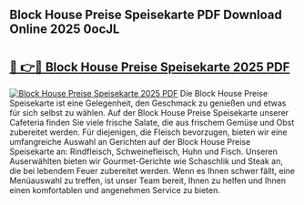 ## Block House Preise Speisekarte PDF Download Online 2025 0ocJL

# <h2><a href="http://gc6vh0.nevu.top/?p=Block+House+Preise+Speisekarte">🔗 👉🔴 Block House Preise Speisekarte 2025 PDF</a></h2>

[![Block House Preise Speisekarte 2025 PDF](https://i.imgur.com/dBaPXMq.png)](http://gc6vh0.nevu.top/?p=Block+House+Preise+Speisekarte)
Die Block House Preise Speisekarte ist eine Gelegenheit, den Geschmack zu genießen und etwas für sich selbst zu wählen. Auf der Block House Preise Speisekarte unserer Cafeteria finden Sie viele frische Salate, die aus frischem Gemüse und Obst zubereitet werden. Für diejenigen, die Fleisch bevorzugen, bieten wir eine umfangreiche Auswahl an Gerichten auf der Block House Preise Speisekarte an: Rindfleisch, Schweinefleisch, Huhn und Fisch. Unseren Auserwählten bieten wir Gourmet-Gerichte wie Schaschlik und Steak an, die bei lebendem Feuer zubereitet werden. Wenn es Ihnen schwer fällt, eine Menüauswahl zu treffen, ist unser Team bereit, Ihnen zu helfen und Ihnen einen komfortablen und angenehmen Service zu bieten.

